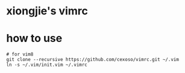 # xiongjie's vimrc

# how to use

```
# for vim8
git clone --recursive https://github.com/cexoso/vimrc.git ~/.vim
ln -s ~/.vim/init.vim ~/.vimrc
```

